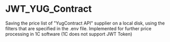 # JWT_YUG_Contract
Saving the price list of "YugContract API" supplier on a local disk, using the filters that are specified in the .env file. 
Implemented for further price processing in 1C software (1C does not support JWT Token)
